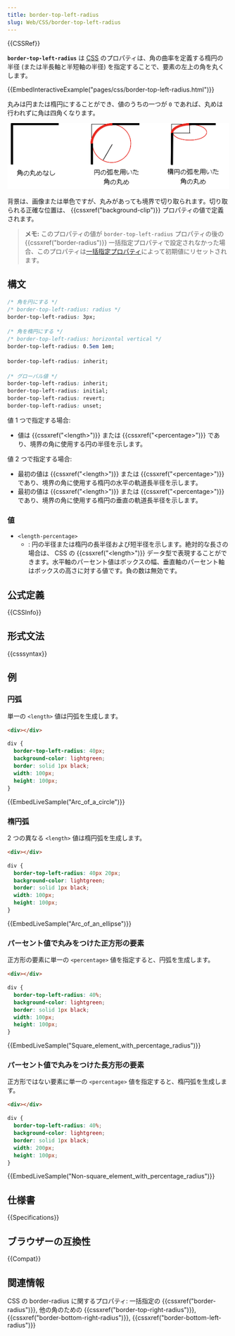 ```yaml
---
title: border-top-left-radius
slug: Web/CSS/border-top-left-radius
---
```


{{CSSRef}}

**`border-top-left-radius`** は [CSS](/ja/docs/Web/CSS) のプロパティは、角の曲率を定義する楕円の半径 (または半長軸と半短軸の半径) を指定することで、要素の左上の角を丸くします。

{{EmbedInteractiveExample("pages/css/border-top-left-radius.html")}}

丸みは円または楕円にすることができ、値のうちの一つが `0` であれば、丸めは行われずに角は四角くなります。

![border-radius.png](border-radius.png)

背景は、画像または単色ですが、丸みがあっても境界で切り取られます。切り取られる正確な位置は、 {{cssxref("background-clip")}} プロパティの値で定義されます。

> **メモ:** このプロパティの値が `border-top-left-radius` プロパティの後の {{cssxref("border-radius")}} 一括指定プロパティで設定されなかった場合、このプロパティは[一括指定プロパティ](/ja/docs/Web/CSS/Shorthand_properties)によって初期値にリセットされます。

## 構文

```css
/* 角を円にする */
/* border-top-left-radius: radius */
border-top-left-radius: 3px;

/* 角を楕円にする */
/* border-top-left-radius: horizontal vertical */
border-top-left-radius: 0.5em 1em;

border-top-left-radius: inherit;

/* グローバル値 */
border-top-left-radius: inherit;
border-top-left-radius: initial;
border-top-left-radius: revert;
border-top-left-radius: unset;
```

値 1 つで指定する場合:

- 値は {{cssxref("&lt;length&gt;")}} または {{cssxref("&lt;percentage&gt;")}} であり、境界の角に使用する円の半径を示します。

値 2 つで指定する場合:

- 最初の値は {{cssxref("&lt;length&gt;")}} または {{cssxref("&lt;percentage&gt;")}} であり、境界の角に使用する楕円の水平の軌道長半径を示します。
- 最初の値は {{cssxref("&lt;length&gt;")}} または {{cssxref("&lt;percentage&gt;")}} であり、境界の角に使用する楕円の垂直の軌道長半径を示します。

### 値

- `<length-percentage>`
  - : 円の半径または楕円の長半径および短半径を示します。絶対的な長さの場合は、 CSS の {{cssxref("&lt;length&gt;")}} データ型で表現することができます。水平軸のパーセント値はボックスの幅、垂直軸のパーセント軸はボックスの高さに対する値です。負の数は無効です。

## 公式定義

{{CSSInfo}}

## 形式文法

{{csssyntax}}

## 例

<h3 id="Arc_of_a_circle">円弧</h3>

単一の `<length>` 値は円弧を生成します。

```html hidden
<div></div>
```

```css
div {
  border-top-left-radius: 40px;
  background-color: lightgreen;
  border: solid 1px black;
  width: 100px;
  height: 100px;
}
```

{{EmbedLiveSample("Arc_of_a_circle")}}

<h3 id="Arc_of_an_ellipse">楕円弧</h3>

2 つの異なる `<length>` 値は楕円弧を生成します。

```html hidden
<div></div>
```

```css
div {
  border-top-left-radius: 40px 20px;
  background-color: lightgreen;
  border: solid 1px black;
  width: 100px;
  height: 100px;
}
```

{{EmbedLiveSample("Arc_of_an_ellipse")}}

<h3 id="Square_element_with_percentage_radius">パーセント値で丸みをつけた正方形の要素</h3>

正方形の要素に単一の `<percentage>` 値を指定すると、円弧を生成します。

```html hidden
<div></div>
```

```css
div {
  border-top-left-radius: 40%;
  background-color: lightgreen;
  border: solid 1px black;
  width: 100px;
  height: 100px;
}
```

{{EmbedLiveSample("Square_element_with_percentage_radius")}}

<h3 id="Non-square_element_with_percentage_radius">パーセント値で丸みをつけた長方形の要素</h3>

正方形ではない要素に単一の `<percentage>` 値を指定すると、楕円弧を生成します。

```html hidden
<div></div>
```

```css
div {
  border-top-left-radius: 40%;
  background-color: lightgreen;
  border: solid 1px black;
  width: 200px;
  height: 100px;
}
```

{{EmbedLiveSample("Non-square_element_with_percentage_radius")}}

## 仕様書

{{Specifications}}

## ブラウザーの互換性

{{Compat}}

## 関連情報

CSS の border-radius に関するプロパティ: 一括指定の {{cssxref("border-radius")}}, 他の角のための {{cssxref("border-top-right-radius")}}, {{cssxref("border-bottom-right-radius")}}, {{cssxref("border-bottom-left-radius")}}
